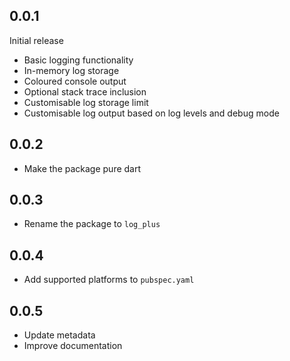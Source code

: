 ## 0.0.1

Initial release
* Basic logging functionality
* In-memory log storage
* Coloured console output
* Optional stack trace inclusion
* Customisable log storage limit
* Customisable log output based on log levels and debug mode


## 0.0.2
* Make the package pure dart

## 0.0.3
* Rename the package to `log_plus`

## 0.0.4
* Add supported platforms to `pubspec.yaml`

## 0.0.5
* Update metadata
* Improve documentation